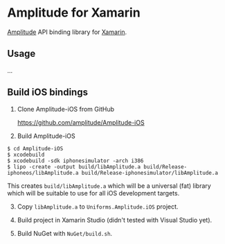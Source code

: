 Amplitude for Xamarin
=====================

[Amplitude](https://amplitude.com) API binding library for [Xamarin](https://www.xamarin.com).

Usage
-----

...

Build iOS bindings
------------------

1. Clone Amplitude-iOS from GitHub

    https://github.com/amplitude/Amplitude-iOS

2. Build Amplitude-iOS

```
$ cd Amplitude-iOS
$ xcodebuild
$ xcodebuild -sdk iphonesimulator -arch i386
$ lipo -create -output build/libAmplitude.a build/Release-iphoneos/libAmplitude.a build/Release-iphonesimulator/libAmplitude.a
```

This creates `build/libAmplitude.a` which will be a universal (fat) library which will be suitable to use for all iOS development targets.

3. Copy `libAmplitude.a` to `Uniforms.Amplitude.iOS` project.

4. Build project in Xamarin Studio (didn't tested with Visual Studio yet).

5. Build NuGet with `NuGet/build.sh`.
